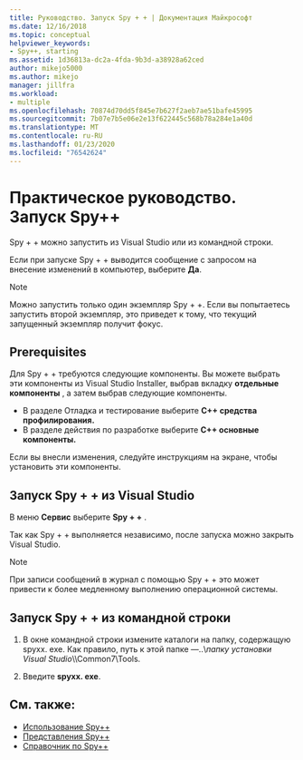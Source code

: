```yaml
---
title: Руководство. Запуск Spy + + | Документация Майкрософт
ms.date: 12/16/2018
ms.topic: conceptual
helpviewer_keywords:
- Spy++, starting
ms.assetid: 1d36813a-dc2a-4fda-9b3d-a38928a62ced
author: mikejo5000
ms.author: mikejo
manager: jillfra
ms.workload:
- multiple
ms.openlocfilehash: 70874d70dd5f845e7b627f2aeb7ae51bafe45995
ms.sourcegitcommit: 7b07e7b5e06e2e13f622445c568b78a284e1a40d
ms.translationtype: MT
ms.contentlocale: ru-RU
ms.lasthandoff: 01/23/2020
ms.locfileid: "76542624"
---
```

# <a name="how-to-start-spy"></a>Практическое руководство. Запуск Spy++

Spy + + можно запустить из Visual Studio или из командной строки.

 Если при запуске Spy + + выводится сообщение с запросом на внесение изменений в компьютер, выберите **Да**.

> [!NOTE]
> Можно запустить только один экземпляр Spy + +. Если вы попытаетесь запустить второй экземпляр, это приведет к тому, что текущий запущенный экземпляр получит фокус.

## <a name="prerequisites"></a>Prerequisites

Для Spy + + требуются следующие компоненты. Вы можете выбрать эти компоненты из Visual Studio Installer, выбрав вкладку **отдельные компоненты** , а затем выбрав следующие компоненты.

* В разделе Отладка и тестирование выберите  **C++ средства профилирования.**
* В разделе действия по разработке выберите  **C++ основные компоненты.**

Если вы внесли изменения, следуйте инструкциям на экране, чтобы установить эти компоненты.

## <a name="start-spy-from-visual-studio"></a>Запуск Spy + + из Visual Studio

В меню **Сервис** выберите **Spy + +** .

Так как Spy + + выполняется независимо, после запуска можно закрыть Visual Studio.

> [!NOTE]
> При записи сообщений в журнал с помощью Spy + + это может привести к более медленному выполнению операционной системы.

## <a name="start-spy-at-a-command-prompt"></a>Запуск Spy + + из командной строки

1. В окне командной строки измените каталоги на папку, содержащую spyxx. exe. Как правило, путь к этой папке —..\\*папку установки Visual Studio*\\\Common7\Tools.

2. Введите **spyxx. exe**.

## <a name="see-also"></a>См. также:
- [Использование Spy++](../debugger/using-spy-increment.md)
- [Представления Spy++](../debugger/spy-increment-views.md)
- [Справочник по Spy++](../debugger/spy-increment-reference.md)
